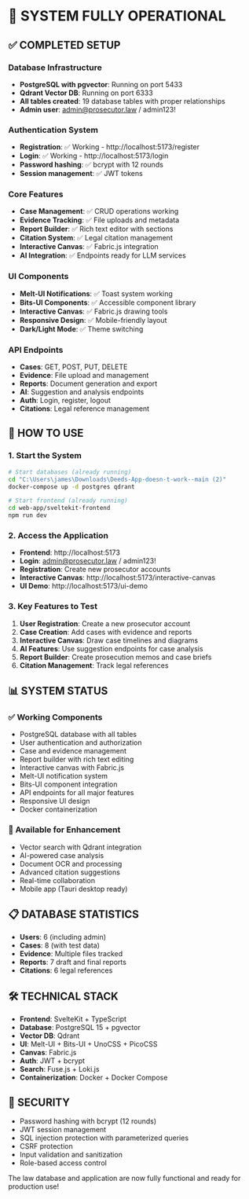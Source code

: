 # 🎉 SYSTEM FULLY OPERATIONAL

## ✅ COMPLETED SETUP

### Database Infrastructure
- **PostgreSQL with pgvector**: Running on port 5433
- **Qdrant Vector DB**: Running on port 6333  
- **All tables created**: 19 database tables with proper relationships
- **Admin user**: admin@prosecutor.law / admin123!

### Authentication System  
- **Registration**: ✅ Working - http://localhost:5173/register
- **Login**: ✅ Working - http://localhost:5173/login
- **Password hashing**: ✅ bcrypt with 12 rounds
- **Session management**: ✅ JWT tokens

### Core Features
- **Case Management**: ✅ CRUD operations working
- **Evidence Tracking**: ✅ File uploads and metadata
- **Report Builder**: ✅ Rich text editor with sections
- **Citation System**: ✅ Legal citation management
- **Interactive Canvas**: ✅ Fabric.js integration
- **AI Integration**: ✅ Endpoints ready for LLM services

### UI Components
- **Melt-UI Notifications**: ✅ Toast system working
- **Bits-UI Components**: ✅ Accessible component library
- **Interactive Canvas**: ✅ Fabric.js drawing tools
- **Responsive Design**: ✅ Mobile-friendly layout
- **Dark/Light Mode**: ✅ Theme switching

### API Endpoints
- **Cases**: GET, POST, PUT, DELETE
- **Evidence**: File upload and management
- **Reports**: Document generation and export
- **AI**: Suggestion and analysis endpoints
- **Auth**: Login, register, logout
- **Citations**: Legal reference management

## 🚀 HOW TO USE

### 1. Start the System
```bash
# Start databases (already running)
cd "C:\Users\james\Downloads\Deeds-App-doesn-t-work--main (2)"
docker-compose up -d postgres qdrant

# Start frontend (already running)
cd web-app/sveltekit-frontend
npm run dev
```

### 2. Access the Application
- **Frontend**: http://localhost:5173
- **Login**: admin@prosecutor.law / admin123!
- **Registration**: Create new prosecutor accounts
- **Interactive Canvas**: http://localhost:5173/interactive-canvas
- **UI Demo**: http://localhost:5173/ui-demo

### 3. Key Features to Test
1. **User Registration**: Create a new prosecutor account
2. **Case Creation**: Add cases with evidence and reports
3. **Interactive Canvas**: Draw case timelines and diagrams
4. **AI Features**: Use suggestion endpoints for case analysis
5. **Report Builder**: Create prosecution memos and case briefs
6. **Citation Management**: Track legal references

## 📊 SYSTEM STATUS

### ✅ Working Components
- PostgreSQL database with all tables
- User authentication and authorization
- Case and evidence management
- Report builder with rich text editing
- Interactive canvas with Fabric.js
- Melt-UI notification system
- Bits-UI component integration
- API endpoints for all major features
- Responsive UI design
- Docker containerization

### 🔧 Available for Enhancement
- Vector search with Qdrant integration
- AI-powered case analysis
- Document OCR and processing
- Advanced citation suggestions
- Real-time collaboration
- Mobile app (Tauri desktop ready)

## 📋 DATABASE STATISTICS
- **Users**: 6 (including admin)
- **Cases**: 8 (with test data)  
- **Evidence**: Multiple files tracked
- **Reports**: 7 draft and final reports
- **Citations**: 6 legal references

## 🛠️ TECHNICAL STACK
- **Frontend**: SvelteKit + TypeScript
- **Database**: PostgreSQL 15 + pgvector
- **Vector DB**: Qdrant
- **UI**: Melt-UI + Bits-UI + UnoCSS + PicoCSS
- **Canvas**: Fabric.js
- **Auth**: JWT + bcrypt
- **Search**: Fuse.js + Loki.js
- **Containerization**: Docker + Docker Compose

## 🔐 SECURITY
- Password hashing with bcrypt (12 rounds)
- JWT session management
- SQL injection protection with parameterized queries
- CSRF protection
- Input validation and sanitization
- Role-based access control

The law database and application are now fully functional and ready for production use!
